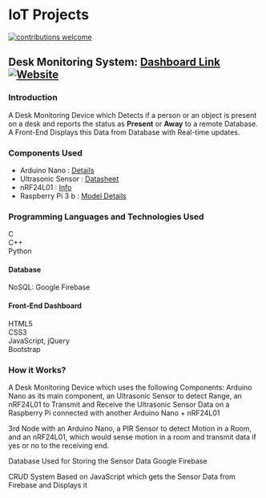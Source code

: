
# IoT Projects
[![contributions welcome](https://img.shields.io/badge/contributions-welcome-brightgreen.svg?style=flat)](#)

## Desk Monitoring System: [Dashboard Link](https://ajayk800.github.io/IoT/JavaScriptFirebase_CRUD/) [![Website](https://img.shields.io/website-up-down-green-red/http/shields.io.svg?style=plastic)](https://ajayk800.github.io/IoT/JavaScriptFirebase_CRUD/)
### Introduction
A Desk Monitoring Device which Detects if a person or an object is present on a desk and reports the status as **Present** or **Away** to a remote Database. 
A Front-End Displays this Data from Database with Real-time updates.

### Components Used
- Arduino Nano  : [Details](https://www.arduino.cc/en/Main/ArduinoBoardNano)														
- Ultrasonic Sensor	: [Datasheet](http://www.electroschematics.com/8902/hc-sr04-datasheet/)																							
- nRF24L01 : [Info](https://arduino-info.wikispaces.com/Nrf24L01-2.4GHz-HowTo)																								
- Raspberry Pi 3 b : [Model Details](https://www.raspberrypi.org/products/raspberry-pi-3-model-b/)	

### Programming Languages and Technologies Used
C			
C++		
Python		
#### Database
NoSQL: Google Firebase
#### Front-End Dashboard
HTML5		
CSS3		
JavaScript, jQuery	
Bootstrap

### How it Works? 
A Desk Monitoring Device which uses the following Components:
Arduino Nano as its main component, an Ultrasonic Sensor to detect Range,
an nRF24L01 to Transmit and Receive the Ultrasonic Sensor Data on a Raspberry Pi connected with another Arduino Nano + nRF24L01

3rd Node with an Arduino Nano, a PIR Sensor to detect Motion in a Room, and an nRF24L01, which would sense motion in a room and transmit 
data if yes or no to the receiving end.

Database Used for Storing the Sensor Data
Google Firebase

CRUD System Based on JavaScript which gets the Sensor Data from Firebase and Displays it

